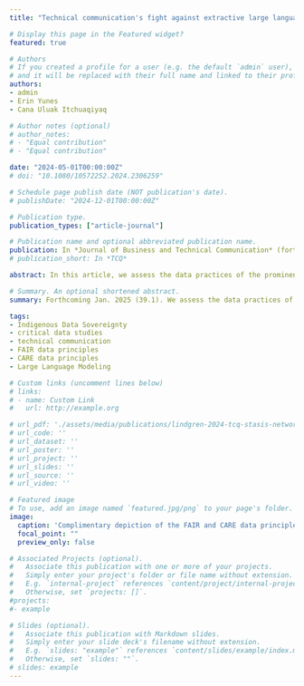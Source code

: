 ```yaml
---
title: "Technical communication's fight against extractive large language modeling by applying FAIR and CARE principles of data"

# Display this page in the Featured widget?
featured: true

# Authors
# If you created a profile for a user (e.g. the default `admin` user), write the username (folder name) here 
# and it will be replaced with their full name and linked to their profile.
authors:
- admin
- Erin Yunes
- Cana Uluak Itchuaqiyaq

# Author notes (optional)
# author_notes:
# - "Equal contribution"
# - "Equal contribution"

date: "2024-05-01T00:00:00Z"
# doi: "10.1080/10572252.2024.2306259"

# Schedule page publish date (NOT publication's date).
# publishDate: "2024-12-01T00:00:00Z"

# Publication type.
publication_types: ["article-journal"]

# Publication name and optional abbreviated publication name.
publication: In *Journal of Business and Technical Communication* (forthcoming Jan. 2025, 39.1)
# publication_short: In *TCQ*

abstract: In this article, we assess the data practices of the prominent AI-assisted writing technology, Grammarly, by applying data principles that advocate for empowering Indigenous Data Sovereignty (IDSov). Our assessment is informed by our work with an Inuit tribal organization from rural Arctic Alaska that generates data and metadata about potentially sacred tribal activities. Our analysis of Grammarly’s large-language modeling practices demonstrates how technical communication can hold businesses to principled data practices created by Indigenous nations and communities who understand how to create more just futures.

# Summary. An optional shortened abstract.
summary: Forthcoming Jan. 2025 (39.1). We assess the data practices of the prominent AI-assisted writing technology, Grammarly, by applying data principles that advocate for empowering Indigenous Data Sovereignty (IDSov).

tags:
- Indigenous Data Sovereignty
- critical data studies
- technical communication
- FAIR data principles
- CARE data principles
- Large Language Modeling

# Custom links (uncomment lines below)
# links:
# - name: Custom Link
#   url: http://example.org

# url_pdf: './assets/media/publications/lindgren-2024-tcq-stasis-networks.pdf'
# url_code: ''
# url_dataset: ''
# url_poster: ''
# url_project: ''
# url_slides: ''
# url_source: ''
# url_video: ''

# Featured image
# To use, add an image named `featured.jpg/png` to your page's folder. 
image:
  caption: 'Complimentary depiction of the FAIR and CARE data principles'
  focal_point: ""
  preview_only: false

# Associated Projects (optional).
#   Associate this publication with one or more of your projects.
#   Simply enter your project's folder or file name without extension.
#   E.g. `internal-project` references `content/project/internal-project/index.md`.
#   Otherwise, set `projects: []`.
#projects:
#- example

# Slides (optional).
#   Associate this publication with Markdown slides.
#   Simply enter your slide deck's filename without extension.
#   E.g. `slides: "example"` references `content/slides/example/index.md`.
#   Otherwise, set `slides: ""`.
# slides: example
---
```


